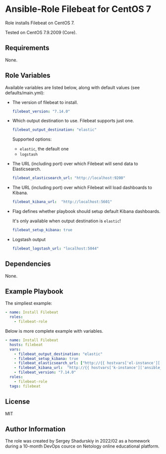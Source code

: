 Ansible-Role Filebeat for CentOS 7
=========

Role installs Filebeat on CentOS 7. 

Tested on CentOS 7.9.2009 (Core).

Requirements
------------

None.

Role Variables
--------------

Available variables are listed below, along with default values (see defaults/main.yml):

* The version of filebeat to install.
  ```yml
  filebeat_version: "7.14.0"
  ```
* Which output destination to use. Filebeat supports just one.
  ```yml
  filebeat_output_destination: "elastic"
  ```
  Supported options:
    - `elastic`, the default one
    - `logstash`

* The URL (including port) over which Filebeat will send data to Elasticsearch.
  ```yml
  filebeat_elasticsearch_url: "http://localhost:9200"
  ```
* The URL (including port) over which Filebeat will load dashboards to Kibana.
  ```yml
  filebeat_kibana_url:  "http://localhost:5601"
  ```
* Flag defines whether playbook should setup default Kibana dashboards.

  It's only available when output destination is `elastic`!
  ```yml
  filebeat_setup_kibana: true
  ```
* Logstash output
  ```yml
  filebeat_logstash_url: "localhost:5044"
  ```

Dependencies
------------

None.

Example Playbook
----------------

The simpliest example:
```yaml
- name: Install Filebeat
  roles:
    - filebeat-role
```
Below is more complete example with variables.
```yaml
- name: Install Filebeat
  hosts: filebeat
  vars:
    - filebeat_output_destination: "elastic"
    - filebeat_setup_kibana: true
    - filebeat_elasticsearch_url: ["http://{{ hostvars['el-instance']['ansible_facts']['default_ipv4']['address'] }}:9200/"]
    - filebeat_kibana_url:  "http://{{ hostvars['k-instance']['ansible_facts']['default_ipv4']['address'] }}:5601"
    - filebeat_version: "7.14.0"
  roles:
    - filebeat-role
  tags: filebeat
```

License
-------

MIT

Author Information
------------------

The role was created by Sergey Shadurskiy in 2022/02 as a homework during a 10-month DevOps cource on Netology online educational platform.

